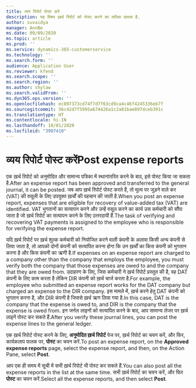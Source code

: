 ```yaml
---
title: व्यय रिपोर्ट पोस्ट करें
description: यह विषय ख़र्च रिपोर्ट को पोस्ट करने का तरीका बताता है.
author: suvaidya
manager: AnnBe
ms.date: 09/09/2020
ms.topic: article
ms.prod: ''
ms.service: dynamics-365-customerservice
ms.technology: ''
ms.search.form: ''
audience: Application User
ms.reviewer: kfend
ms.search.scope: ''
ms.search.region: ''
ms.author: shylaw
ms.search.validFrom: ''
ms.dyn365.ops.version: ''
ms.openlocfilehash: ec897373cd74f7d7f63cd9ca4c46f4245336eb7f
ms.sourcegitcommit: 56c42d7f5995a674426a1c2a81bae897dceb391c
ms.translationtype: HT
ms.contentlocale: hi-IN
ms.lasthandoff: 10/01/2020
ms.locfileid: "3907410"
---
```

# <a name="post-expense-reports"></a><span data-ttu-id="9b8cb-103">व्यय रिपोर्ट पोस्ट करें</span><span class="sxs-lookup"><span data-stu-id="9b8cb-103">Post expense reports</span></span>

<span data-ttu-id="9b8cb-104">एक ख़र्च रिपोर्ट को अनुमोदित और सामान्य पत्रिका में स्थानांतरित करने के बाद, इसे पोस्ट किया जा सकता है.</span><span class="sxs-lookup"><span data-stu-id="9b8cb-104">After an expense report has been approved and transferred to the general journal, it can be posted.</span></span> <span data-ttu-id="9b8cb-105">जब आप ख़र्च रिपोर्ट पोस्ट करते हैं, तो मूल्य पर जुड़ने वाले कर (VAT) की वसूली के लिए उपयुक्त ख़र्चों की पहचान की जाती है.</span><span class="sxs-lookup"><span data-stu-id="9b8cb-105">When you post an expense report, expenses that are eligible for recovery of value-added tax (VAT) are identified.</span></span> <span data-ttu-id="9b8cb-106">VAT भुगतानों का सत्यापन करने और उन्हें वसूल करने का कार्य उस कर्मचारी को सौंपा जाता है जो ख़र्च रिपोर्ट का सत्यापन करने के लिए उत्तरदायी हैं.</span><span class="sxs-lookup"><span data-stu-id="9b8cb-106">The task of verifying and recovering VAT payments is assigned to the employee who is responsible for verifying the expense report.</span></span>

<span data-ttu-id="9b8cb-107">यदि ख़र्च रिपोर्ट पर ख़र्च शुल्क कर्मचारी को नियोजित करने वाली कंपनी के अलावा किसी अन्य कंपनी से लिया जाता है, तो आपको दोनों कंपनी को सत्यापित करना होगा कि उन ख़र्चों का किस कंपनी को भुगतान करना है और किस कंपनी का ऋणी है.</span><span class="sxs-lookup"><span data-stu-id="9b8cb-107">If expenses on an expense report are charged to a company other than the company that employs the employee, you must verify both the company that those expenses are owed to and the company that they are owed from.</span></span> <span data-ttu-id="9b8cb-108">उदाहरण के लिए, जिस कर्मचारी ने ख़र्च रिपोर्ट प्रस्तुत की है, वह DAT कंपनी के लिए काम करता है लेकिन DIR कंपनी को ख़र्च चार्ज करता है.</span><span class="sxs-lookup"><span data-stu-id="9b8cb-108">For example, the employee who submitted an expense report works for the DAT company but charged an expense to the DIR company.</span></span> <span data-ttu-id="9b8cb-109">इस मामले में, ख़र्च करने हेतु DAT कंपनी को भुगतान करना है, और DIR कंपनी है जिससे ख़र्च ऋण लिया गया है.</span><span class="sxs-lookup"><span data-stu-id="9b8cb-109">In this case, DAT is the company that the expense is owed to, and DIR is the company that the expense is owed from.</span></span> <span data-ttu-id="9b8cb-110">इन जर्नल लाइनों को सत्यापित करने के बाद, आप सामान्य लेजर पर ख़र्च लाइनें पोस्ट कर सकते हैं.</span><span class="sxs-lookup"><span data-stu-id="9b8cb-110">After you verify these journal lines, you can post the expense lines to the general ledger.</span></span>

<span data-ttu-id="9b8cb-111">एक ख़र्च रिपोर्ट पोस्ट करने के लिए, **अनुमोदित ख़र्च रिपोर्ट** पेज पर, ख़र्च रिपोर्ट का चयन करें, और फिर, कार्यकलाप फलक पर, **पोस्ट** का चयन करें.</span><span class="sxs-lookup"><span data-stu-id="9b8cb-111">To post an expense report, on the **Approved expense reports** page, select the expense report, and then, on the Action Pane, select **Post**.</span></span>

<span data-ttu-id="9b8cb-112">आप एक ही समय में सूची में सभी ख़र्च रिपोर्ट भी पोस्ट कर सकते हैं.</span><span class="sxs-lookup"><span data-stu-id="9b8cb-112">You can also post all the expense reports in the list at the same time.</span></span> <span data-ttu-id="9b8cb-113">सभी ख़र्च रिपोर्ट का चयन करें, और फिर **पोस्ट** का चयन करें.</span><span class="sxs-lookup"><span data-stu-id="9b8cb-113">Select all the expense reports, and then select **Post**.</span></span>
